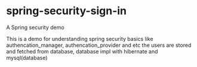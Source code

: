# spring-security-sign-in
A Spring security demo

This is a demo for understanding spring security basics like authencation_manager, authencation_provider and etc the users are stored and fetched from database, database impl with
hibernate and mysql(database)
